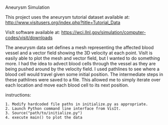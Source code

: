 Aneurysm Simulation

This project uses the aneurysm tutorial dataset available at: http://www.visitusers.org/index.php?title=Tutorial_Data

VisIt software available at: https://wci.llnl.gov/simulation/computer-codes/visit/downloads


The aneurysm data set defines a mesh representing the affected blood vessel and a vector field showing the 3D velocity at each point. VisIt is easily able to plot the mesh and vector field, but I wanted to do something more. I had the idea to advect blood cells through the vessel as they are being pushed around by the velocity field. I used pathlines to see where a blood cell would travel given some initial position. The intermediate steps in these pathlines were saved to a file. This allowed me to simply iterate over each location and move each blood cell to its next position. 


instructions: 

	1. Modify hardcoded file paths in initialize.py as appropriate. 
	2. Launch Python command line interface from VisIt.  
	3. Source("path/to/initialize.py")
	4. execute main() to plot the data 


	
